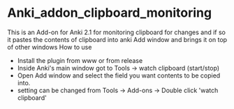 # Anki_addon_clipboard_monitoring

This is an Add-on for Anki 2.1 for monitoring clipboard for changes and if so it pastes the contents of clipboard into anki Add window and brings it on top of other windows
How to use
- Install the plugin from www or from release
- Inside Anki's main window got to Tools -> watch clipboard (start/stop)
- Open Add window and select the field you want contents to be copied into.
- setting can be changed from Tools -> Add-ons -> Double click 'watch clipboard' 
